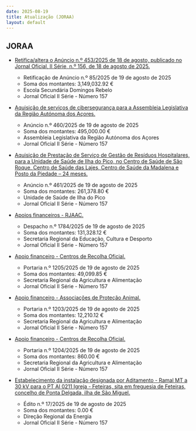 ```yaml
---
date: 2025-08-19
title: Atualização (JORAA)
layout: default
---
```

## JORAA

* [Retifica/altera o Anúncio n.º 453/2025 de 18 de agosto, publicado no Jornal Oficial, II Série, n.º 156, de 18 de agosto de 2025.](https://jo.azores.gov.pt/#/ato/5f463c23-565c-4ade-a85d-b729bfad348a)
  * Retificação de Anúncio n.º 85/2025 de 19 de agosto de 2025
  * Soma dos montantes: 3,149,032.92 €
  * Escola Secundária Domingos Rebelo
  * Jornal Oficial II Série - Número 157

* [Aquisição de serviços de cibersegurança para a Assembleia Legislativa da Região Autónoma dos Açores.](https://jo.azores.gov.pt/#/ato/599c25bd-cf16-445d-9a6f-ef5fec14a5fb)
  * Anúncio n.º 460/2025 de 19 de agosto de 2025
  * Soma dos montantes: 495,000.00 €
  * Assembleia Legislativa da Região Autónoma dos Açores
  * Jornal Oficial II Série - Número 157

* [Aquisição de Prestação de Serviço de Gestão de Resíduos Hospitalares, para a Unidade de Saúde de Ilha do Pico, no Centro de Saúde de São Roque, Centro de Saúde das Lajes, Centro de Saúde da Madalena e Posto da Piedade – 24 meses.](https://jo.azores.gov.pt/#/ato/458b86bf-ea65-461d-942f-588ba8f1aa97)
  * Anúncio n.º 461/2025 de 19 de agosto de 2025
  * Soma dos montantes: 261,378.80 €
  * Unidade de Saúde de Ilha do Pico 
  * Jornal Oficial II Série - Número 157

* [Apoios financeiros - RJAAC.](https://jo.azores.gov.pt/#/ato/8ef13aae-c06e-49d6-8529-e81d77db9e9e)
  * Despacho n.º 1784/2025 de 19 de agosto de 2025
  * Soma dos montantes: 131,328.12 €
  * Secretaria Regional da Educação, Cultura e Desporto
  * Jornal Oficial II Série - Número 157

* [Apoio financeiro - Centros de Recolha Oficial.](https://jo.azores.gov.pt/#/ato/a0399ebd-3b9d-4861-8e10-a24f5b910e31)
  * Portaria n.º 1205/2025 de 19 de agosto de 2025
  * Soma dos montantes: 49,099.85 €
  * Secretaria Regional da Agricultura e Alimentação
  * Jornal Oficial II Série - Número 157

* [Apoio financeiro - Associações de Proteção Animal.](https://jo.azores.gov.pt/#/ato/28c2b690-b11f-40ed-85a6-3accbe843e47)
  * Portaria n.º 1203/2025 de 19 de agosto de 2025
  * Soma dos montantes: 12,210.12 €
  * Secretaria Regional da Agricultura e Alimentação
  * Jornal Oficial II Série - Número 157

* [Apoio financeiro - Centros de Recolha Oficial.](https://jo.azores.gov.pt/#/ato/245f00b0-8c86-46b9-bf47-1de8fd6a7ebc)
  * Portaria n.º 1204/2025 de 19 de agosto de 2025
  * Soma dos montantes: 860.00 €
  * Secretaria Regional da Agricultura e Alimentação
  * Jornal Oficial II Série - Número 157

* [Estabelecimento da instalação designada por Aditamento - Ramal MT a 30 kV para o PT AI 0211 Igreja - Feteiras, sita em freguesia de Feteiras, concelho de Ponta Delgada, ilha de São Miguel.](https://jo.azores.gov.pt/#/ato/c5d2f6dd-ce13-486b-89a0-898b248b521b)
  * Édito n.º 17/2025 de 19 de agosto de 2025
  * Soma dos montantes: 0.00 €
  * Direção Regional da Energia
  * Jornal Oficial II Série - Número 157
